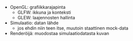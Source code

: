 - OpenGL: grafiikkarajapinta
    - GLFW: ikkuna ja konteksti
    - GLEW: laajennosten hallinta
- Simulaatio: datan lähde
    - jos ehdin niin teen itse, muutoin staattinen mock-data
- Renderöijä: muodostaa simulaatiodatasta kuvan

